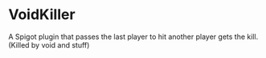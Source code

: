# VoidKiller
A Spigot plugin that passes the last player to hit another player gets the kill. (Killed by void and stuff)
